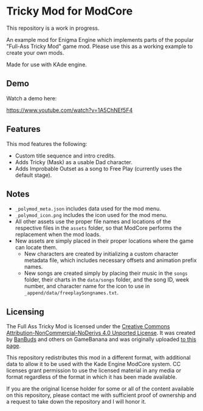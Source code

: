 # Tricky Mod for ModCore

This repository is a work in progress.

An example mod for Enigma Engine which implements parts of the popular "Full-Ass Tricky Mod" game mod. Please use this as a working example to create your own mods.

Made for use with KAde engine.

## Demo

Watch a demo here:

https://www.youtube.com/watch?v=1A5ChNEf5F4

## Features

This mod features the following:

* Custom title sequence and intro credits.
* Adds Tricky (Mask) as a usable Dad character.
* Adds Improbable Outset as a song to Free Play (currently uses the default stage).

## Notes

* `_polymod_meta.json` includes data used for the mod menu.
* `_polymod_icon.png` includes the icon used for the mod menu.
* All other assets use the proper file names and locations of the respective files in the `assets` folder, so that ModCore performs the replacement when the mod loads.
* New assets are simply placed in their proper locations where the game can locate them.
  * New characters are created by initializing a custom character metadata file, which includes necessary offsets and animation prefix names.
  * New songs are created simply by placing their music in the `songs` folder, their charts in the `data/songs` folder, and the song ID, week number, and character name for the icon to use in `_append/data/freeplaySongnames.txt`.

## Licensing

The Full Ass Tricky Mod is licensed under the [Creative Commons Attribution-NonCommercial-NoDerivs 4.0 Unported License](https://creativecommons.org/licenses/by-nc-nd/4.0/). It was created by [BanBuds](https://gamebanana.com/members/1785113) and others on GameBanana and was originally uploaded [to this page](https://gamebanana.com/mods/44334). 

This repository redistributes this mod in a different format, with additional data to allow it to be used with the Kade Engine ModCore system. CC licenses grant permission to use the licensed material in any media or format regardless of the format in which it has been made available.

If you are the original license holder for some or all of the content available on this repository, please contact me with sufficient proof of ownership and a request to take down the repository and I will honor it.
